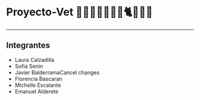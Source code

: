 # Proyecto-Vet 🐶🐺🐱🐹🐰🐕‍🦺🐈🐾🐾🐾
***

## Integrantes 

- Laura Calzadilla
- Sofia Senin
- Javier BalderramaCancel changes
- Florencia Bascaran
- Michelle Escalante
- Emanuel Alderete


